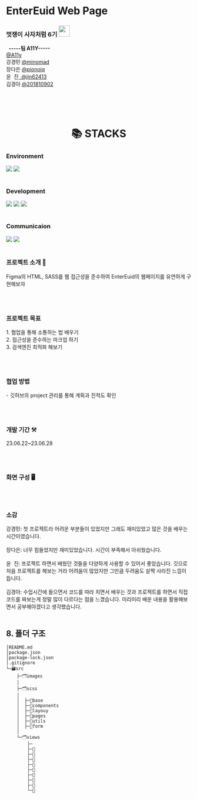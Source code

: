 # EnterEuid Web Page



<h3>멋쟁이 사자처럼 6기
  <img src="https://github.com/201810902/study/assets/55738193/add95e49-4032-412e-937c-ece95daee4a9" width=30px></h3>

<b>&nbsp;&nbsp;-----팀 A11Y-----</b><br />
<a href="https://github.com/minomad/a11y-EnterEuid">@A11y</a>
<br />
강경민 <a href="https://github.com/minomad">@minomad</a><br />
장다은 <a href="https://github.com/jin62413">@pionoiq</a><br />
 윤&nbsp;&nbsp;진<a href="https://github.com/pionoiq"> &nbsp;@jin62413</a><br />
김경아 <a href="http://gitgub.com/201810902">@201810902</a><br />

<br/>
<br/>
<br/>



<div align=center><h1>📚 STACKS</h1></div>


<h3>Environment</h3>
<span>
  <img src="http://img.shields.io/badge/visual_studio_code-007ACC?style=for-the-badge&logo=visualstudiocode&logoColor=white">
  <img src="https://img.shields.io/badge/github-181717?style=for-the-badge&logo=github&logoColor=white">
</span>
<br/><br/>

<h3>Development</h3>
<span>
  <img src="https://img.shields.io/badge/html5-E34F26?style=for-the-badge&logo=html5&logoColor=white">
  <img src="https://img.shields.io/badge/css-1572B6?style=for-the-badge&logo=css3&logoColor=white"> 
  <img src="https://img.shields.io/badge/sass-CC6699?style=for-the-badge&logo=sass&logoColor=white">
</span>
<br/><br/>

<h3>Communicaion</h3>
<span>
  <img src="https://img.shields.io/badge/notion-000000?style=for-the-badge&logo=notion&logoColor=white">
  <img src="https://img.shields.io/badge/discord-5865F2?style=for-the-badge&logo=discord&logoColor=white">
</span>
<br/><br/>

<h3>프로젝트 소개 📖</h3>
Figma의 HTML, SASS를 웹 접근성을 준수하여 EnterEuid의 웹페이지를 유연하게 구현해보자

<br/><br/>

<h3>프로젝트 목표</h3>
  1. 협업을 통해 소통하는 법 배우기<br>
  2. 접근성을 준수하는 마크업 하기<br>
  3. 검색엔진 최적화 해보기
   
<br/><br/>

<h3>협업 방법</h3>
  - 깃허브의 project 관리를 통해 계획과 진척도 확인

<br/><br/>

<h3>개발 기간 ⚒️ </h3>
23.06.22~23.06.28

<br/><br/>

<h3>화면 구성 🖥️</h3>

<br/><br/>

<h3>소감</h3>
강경민: 첫 프로젝트라 어려운 부분들이 있었지만 그래도 재미있었고 많은 것을 배우는 시간이였습니다. <br /><br />
장다은: 너무 힘들었지만 재미있었습니다. 시간이 부족해서 아쉬웠습니다.<br /><br />
윤&nbsp;&nbsp;진: 프로젝트 하면서 배웠던 것들을 다양하게 사용할 수 있어서 좋았습니다. 깃으로 처음 프로젝트를 해보는 거라 어려움이 많았지만 그만큼 두려움도 살짝 사라진 느낌이 듭니다.<br /><br />
김경아: 수업시간에 들으면서 코드를 따라 치면서 배우는 것과 프로젝트를 하면서 직접 코드를 짜보는게 정말 많이 다르다는 점을 느꼈습니다. 미리미리 배운 내용을 활용해보면서 공부해야겠다고 생각했습니다.<br /><br />

## <span id='8'>8. 폴더 구조</span>
```
│README.md
│package.json
│package-lock.json
│.gitignore
└─🗃️src
    ├─🗂️images
    │  
    ├─🗂️scss
    │  
    │  ├─📁base
    │  ├─📁components
    │  ├─📁layouy
    │  ├─📁pages
    │  ├─📁utils
    │  ├─📁form
    │
    └─🗂️views
        ├─
        ├─📁
        ├─📁
        ├─📁
        ├─📁
        ├─📁
        ├─📁
        ├─📁
        ├─📁
        └─📁
```
